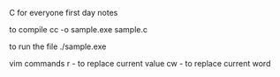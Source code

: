 C for everyone first day notes

to compile
cc -o sample.exe sample.c

to run the file
./sample.exe

vim commands
r - to replace current value 
cw - to replace current word

